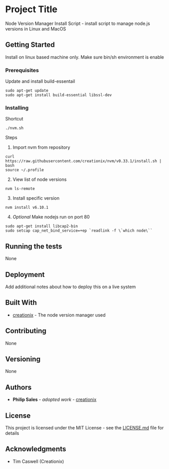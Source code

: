 # Project Title

Node Version Manager Install Script - install script to manage node.js
versions in Linux and MacOS

## Getting Started

Install on linux based machine only.
Make sure bin/sh environment is enable

### Prerequisites

Update and install build-essentail

```
sudo apt-get update
sudo apt-get install build-essential libssl-dev 
```

### Installing

Shortcut
```
./nvm.sh
```

Steps
1. Import nvm from repository

```
curl https://raw.githubusercontent.com/creationix/nvm/v0.33.1/install.sh | bash 
source ~/.profile
```

2. View list of node versions
```
nvm ls-remote
```

3. Install specific version
```
nvm install v6.10.1
```

4. *Optional* Make nodejs run on port 80
```
sudo apt-get install libcap2-bin
sudo setcap cap_net_bind_service=+ep `readlink -f \`which node\``
```

## Running the tests

None

## Deployment

Add additional notes about how to deploy this on a live system

## Built With

* [creationix](https://raw.githubusercontent.com/creationix/) - The node version manager used

## Contributing

None

## Versioning

None

## Authors

* **Philip Sales** - *adopted work* - [creationix](https://raw.githubusercontent.com/creationix/) 


## License

This project is licensed under the MIT License - see the [LICENSE.md](LICENSE.md) file for details

## Acknowledgments

* Tim Caswell (Creationix)

